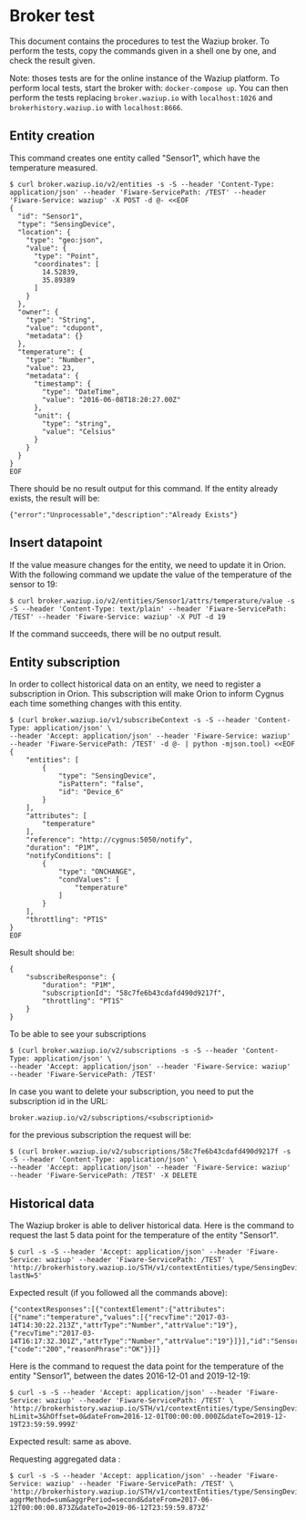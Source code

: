 
Broker test
===========

This document contains the procedures to test the Waziup broker.
To perform the tests, copy the commands given in a shell one by one, and check the result given.

Note: thoses tests are for the online instance of the Waziup platform.
To perform local tests, start the broker with: `docker-compose up`.
You can then perform the tests replacing `broker.waziup.io` with `localhost:1026` and `brokerhistory.waziup.io` with `localhost:8666`.

Entity creation
---------------

This command creates one entity called "Sensor1", which have the temperature measured.

```
$ curl broker.waziup.io/v2/entities -s -S --header 'Content-Type: application/json' --header 'Fiware-ServicePath: /TEST' --header 'Fiware-Service: waziup' -X POST -d @- <<EOF
{
  "id": "Sensor1",
  "type": "SensingDevice",
  "location": {
    "type": "geo:json",
    "value": {
      "type": "Point",
      "coordinates": [
        14.52839,
        35.89389
      ]
    }
  },
  "owner": {
    "type": "String",
    "value": "cdupont",
    "metadata": {}
  },
  "temperature": {
    "type": "Number",
    "value": 23,
    "metadata": {
      "timestamp": {
        "type": "DateTime",
        "value": "2016-06-08T18:20:27.00Z"
      },
      "unit": {
        "type": "string",
        "value": "Celsius"
      }
    }
  }
}
EOF
```

There should be no result output for this command. If the entity already exists, the result will be:
```
{"error":"Unprocessable","description":"Already Exists"}
```

Insert datapoint
----------------

If the value measure changes for the entity, we need to update it in Orion.
With the following command we update the value of the temperature of the sensor to 19:

```
$ curl broker.waziup.io/v2/entities/Sensor1/attrs/temperature/value -s -S --header 'Content-Type: text/plain' --header 'Fiware-ServicePath: /TEST' --header 'Fiware-Service: waziup' -X PUT -d 19
```
If the command succeeds, there will be no output result.

Entity subscription
-------------------

In order to collect historical data on an entity, we need to register a subscription in Orion.
This subscription will make Orion to inform Cygnus each time something changes with this entity.

```
$ (curl broker.waziup.io/v1/subscribeContext -s -S --header 'Content-Type: application/json' \
--header 'Accept: application/json' --header 'Fiware-Service: waziup' --header 'Fiware-ServicePath: /TEST' -d @- | python -mjson.tool) <<EOF
{
    "entities": [
        {
            "type": "SensingDevice",
            "isPattern": "false",
            "id": "Device_6"
        }
    ],
    "attributes": [
        "temperature"
    ],
    "reference": "http://cygnus:5050/notify",
    "duration": "P1M",
    "notifyConditions": [
        {
            "type": "ONCHANGE",
            "condValues": [
                "temperature"
            ]
        }
    ],
    "throttling": "PT1S"
}
EOF
```

Result should be:
```
{
    "subscribeResponse": {
        "duration": "P1M",
        "subscriptionId": "58c7fe6b43cdafd490d9217f",
        "throttling": "PT1S"
    }
}
```

To be able to see your subscriptions

```
$ (curl broker.waziup.io/v2/subscriptions -s -S --header 'Content-Type: application/json' \
--header 'Accept: application/json' --header 'Fiware-Service: waziup' --header 'Fiware-ServicePath: /TEST'
```

In case you want to delete your subscription, you need to put the subscription id in the URL:
```
broker.waziup.io/v2/subscriptions/<subscriptionid>
```

for the previous subscription the request will be:

```
$ (curl broker.waziup.io/v2/subscriptions/58c7fe6b43cdafd490d9217f -s -S --header 'Content-Type: application/json' \
--header 'Accept: application/json' --header 'Fiware-Service: waziup' --header 'Fiware-ServicePath: /TEST' -X DELETE
```

Historical data
---------------

The Waziup broker is able to deliver historical data.
Here is the command to request the last 5 data point for the temperature of the entity "Sensor1".

```
$ curl -s -S --header 'Accept: application/json' --header 'Fiware-Service: waziup' --header 'Fiware-ServicePath: /TEST' \
'http://brokerhistory.waziup.io/STH/v1/contextEntities/type/SensingDevice/id/Sensor1/attributes/temperature?lastN=5'

```

Expected result (if you followed all the commands above):
```
{"contextResponses":[{"contextElement":{"attributes":[{"name":"temperature","values":[{"recvTime":"2017-03-14T14:30:22.213Z","attrType":"Number","attrValue":"19"},{"recvTime":"2017-03-14T16:17:32.301Z","attrType":"Number","attrValue":"19"}]}],"id":"Sensor1","isPattern":false,"type":"SensingDevice"},"statusCode":{"code":"200","reasonPhrase":"OK"}}]}

```

Here is the command to request the data point for the temperature of the entity "Sensor1", between the dates 2016-12-01 and 2019-12-19:

```
$ curl -s -S --header 'Accept: application/json' --header 'Fiware-Service: waziup' --header 'Fiware-ServicePath: /TEST' \
'http://brokerhistory.waziup.io/STH/v1/contextEntities/type/SensingDevice/id/Sensor1/attributes/temperature?hLimit=3&hOffset=0&dateFrom=2016-12-01T00:00:00.000Z&dateTo=2019-12-19T23:59:59.999Z'

```

Expected result: same as above.


Requesting aggregated data :
```
$ curl -s -S --header 'Accept: application/json' --header 'Fiware-Service: waziup' --header 'Fiware-ServicePath: /TEST' \
'http://brokerhistory.waziup.io/STH/v1/contextEntities/type/SensingDevice/id/Sensor1/attributes/temperature?aggrMethod=sum&aggrPeriod=second&dateFrom=2017-06-12T00:00:00.873Z&dateTo=2019-06-12T23:59:59.873Z'

```
